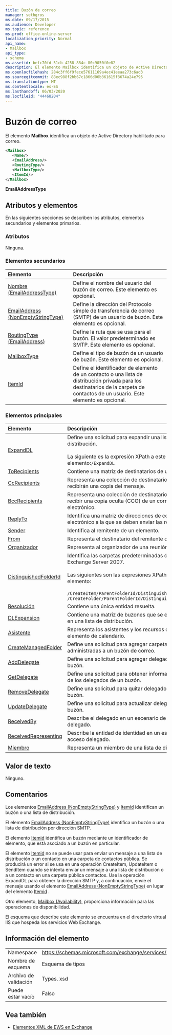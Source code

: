 ```yaml
---
title: Buzón de correo
manager: sethgros
ms.date: 09/17/2015
ms.audience: Developer
ms.topic: reference
ms.prod: office-online-server
localization_priority: Normal
api_name:
- Mailbox
api_type:
- schema
ms.assetid: befc70fd-51cb-4258-884c-80c9050f0e82
description: El elemento Mailbox identifica un objeto de Active Directory habilitado para correo.
ms.openlocfilehash: 284c3ff6f9fece57611169a4ec41eeaa273c6ad3
ms.sourcegitcommit: 88ec988f2bb67c1866d06b361615f3674a24e795
ms.translationtype: MT
ms.contentlocale: es-ES
ms.lasthandoff: 06/03/2020
ms.locfileid: "44468204"
---
```

# <a name="mailbox"></a>Buzón de correo

El elemento **Mailbox** identifica un objeto de Active Directory habilitado para correo. 
  
```XML
<Mailbox>
   <Name/>
   <EmailAddress/>
   <RoutingType/>
   <MailboxType/>
   <ItemId/>
</Mailbox>
```

**EmailAddressType**

## <a name="attributes-and-elements"></a>Atributos y elementos

En las siguientes secciones se describen los atributos, elementos secundarios y elementos primarios.
  
### <a name="attributes"></a>Atributos

Ninguna.
  
### <a name="child-elements"></a>Elementos secundarios

|**Elemento**|**Descripción**|
|:-----|:-----|
|[Nombre (EmailAddressType)](name-emailaddresstype.md) <br/> |Define el nombre del usuario del buzón de correo. Este elemento es opcional.  <br/> |
|[EmailAddress (NonEmptyStringType)](emailaddress-nonemptystringtype.md) <br/> |Define la dirección del Protocolo simple de transferencia de correo (SMTP) de un usuario de buzón. Este elemento es opcional.  <br/> |
|[RoutingType (EmailAddress)](routingtype-emailaddress.md) <br/> |Define la ruta que se usa para el buzón. El valor predeterminado es SMTP. Este elemento es opcional.  <br/> |
|[MailboxType](mailboxtype.md) <br/> |Define el tipo de buzón de un usuario de buzón. Este elemento es opcional.  <br/> |
|[ItemId](itemid.md) <br/> |Define el identificador de elemento de un contacto o una lista de distribución privada para los destinatarios de la carpeta de contactos de un usuario. Este elemento es opcional.  <br/> |
   
### <a name="parent-elements"></a>Elementos principales

|**Elemento**|**Descripción**|
|:-----|:-----|
|[ExpandDL](expanddl.md) <br/> |Define una solicitud para expandir una lista de distribución. <br/> <br/> La siguiente es la expresión XPath a este elemento:` /ExpandDL ` <br/> |
|[ToRecipients](torecipients.md) <br/> |Contiene una matriz de destinatarios de un elemento.  <br/> |
|[CcRecipients](ccrecipients.md) <br/> |Representa una colección de destinatarios que recibirán una copia del mensaje.  <br/> |
|[BccRecipients](bccrecipients.md) <br/> |Representa una colección de destinatarios para recibir una copia oculta (CCO) de un correo electrónico.  <br/> |
|[ReplyTo](replyto.md) <br/> |Identifica una matriz de direcciones de correo electrónico a la que se deben enviar las respuestas.  <br/> |
|[Sender](sender.md) <br/> |Identifica al remitente de un elemento.  <br/> |
|[From](from.md) <br/> |Representa el destinatario del remitente del mensaje.  <br/> |
|[Organizador](organizer.md) <br/> |Representa al organizador de una reunión.  <br/> |
|[DistinguishedFolderId](distinguishedfolderid.md) <br/> | Identifica las carpetas predeterminadas de Microsoft Exchange Server 2007.  <br/><br/>  Las siguientes son las expresiones XPath de este elemento: <br/> <br/>  `/CreateItem/ParentFolderId/DistinguishedFolderId` <br/>  `/CreateFolder/ParentFolderId/DistinguishedFolderId` <br/> |
|[Resolución](resolution.md) <br/> |Contiene una única entidad resuelta.  <br/> |
|[DLExpansion](dlexpansion.md) <br/> |Contiene una matriz de buzones que se encuentran en una lista de distribución.  <br/> |
|[Asistente](attendee.md) <br/> |Representa los asistentes y los recursos de un elemento de calendario.  <br/> |
|[CreateManagedFolder](createmanagedfolder.md) <br/> |Define una solicitud para agregar carpetas administradas a un buzón de correo.  <br/> |
|[AddDelegate](adddelegate.md) <br/> |Define una solicitud para agregar delegados a un buzón.  <br/> |
|[GetDelegate](getdelegate.md) <br/> |Define una solicitud para obtener información acerca de los delegados de un buzón.  <br/> |
|[RemoveDelegate](removedelegate.md) <br/> |Define una solicitud para quitar delegados de un buzón.  <br/> |
|[UpdateDelegate](updatedelegate.md) <br/> |Define una solicitud para actualizar delegados en un buzón.  <br/> |
|[ReceivedBy](receivedby.md) <br/> |Describe el delegado en un escenario de acceso delegado.  <br/> |
|[ReceivedRepresenting](receivedrepresenting.md) <br/> |Describe la entidad de identidad en un escenario de acceso delegado.  <br/> |
|[Miembro](member-ex15websvcsotherref.md) <br/> |Representa un miembro de una lista de distribución.  <br/> |
   
## <a name="text-value"></a>Valor de texto

Ninguno.
  
## <a name="remarks"></a>Comentarios

Los elementos [EmailAddress (NonEmptyStringType)](emailaddress-nonemptystringtype.md) y [Itemid](itemid.md) identifican un buzón o una lista de distribución. 

El elemento [EmailAddress (NonEmptyStringType)](emailaddress-nonemptystringtype.md) identifica un buzón o una lista de distribución por dirección SMTP. 

El elemento [Itemid](itemid.md) identifica un buzón mediante un identificador de elemento, que está asociado a un buzón en particular. 

El elemento [Itemid](itemid.md) no se puede usar para enviar un mensaje a una lista de distribución o un contacto en una carpeta de contactos pública. Se producirá un error si se usa en una operación CreateItem, UpdateItem o SendItem cuando se intenta enviar un mensaje a una lista de distribución o a un contacto en una carpeta pública contactos. Use la operación ExpandDL para obtener la dirección SMTP y, a continuación, envíe el mensaje usando el elemento [EmailAddress (NonEmptyStringType)](emailaddress-nonemptystringtype.md) en lugar del elemento [Itemid](itemid.md) . 
  
Otro elemento, [Mailbox (Availability)](mailbox-availability.md), proporciona información para las operaciones de disponibilidad. 
  
El esquema que describe este elemento se encuentra en el directorio virtual IIS que hospeda los servicios Web Exchange.
  
## <a name="element-information"></a>Información del elemento

|||
|:-----|:-----|
|Namespace  <br/> |https://schemas.microsoft.com/exchange/services/2006/types  <br/> |
|Nombre de esquema  <br/> |Esquema de tipos  <br/> |
|Archivo de validación  <br/> |Types. xsd  <br/> |
|Puede estar vacío  <br/> |Falso  <br/> |
   
## <a name="see-also"></a>Vea también

- [Elementos XML de EWS en Exchange](ews-xml-elements-in-exchange.md)

